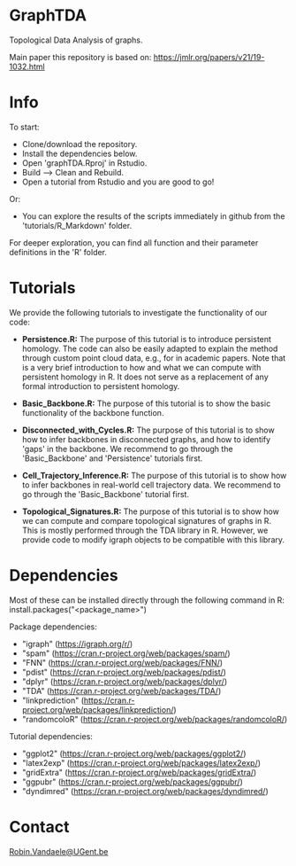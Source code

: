 # GraphTDA

Topological Data Analysis of graphs. 

Main paper this repository is based on: https://jmlr.org/papers/v21/19-1032.html

# Info

To start:
- Clone/download the repository.
- Install the dependencies below.
- Open 'graphTDA.Rproj' in Rstudio.
- Build --> Clean and Rebuild.
- Open a tutorial from Rstudio and you are good to go!

Or:
- You can explore the results of the scripts immediately in github from the 'tutorials/R_Markdown' folder.

For deeper exploration, you can find all function and their parameter definitions in the 'R' folder.

# Tutorials

We provide the following tutorials to investigate the functionality of our code:


- **Persistence.R:** 
    The purpose of this tutorial is to introduce persistent homology. 
    The code can also be easily adapted to explain the method through custom point cloud data, e.g., for in academic papers.
    Note that is a very brief introduction to how and what we can compute with persistent homology in R.
    It does not serve as a replacement of any formal introduction to persistent homology.
  
  
- **Basic_Backbone.R:** 
    The purpose of this tutorial is to show the basic functionality of the backbone function.
  
  
- **Disconnected_with_Cycles.R:** 
    The purpose of this tutorial is to show how to infer backbones in disconnected graphs, and how to identify 'gaps' in the backbone.
    We recommend to go through the 'Basic_Backbone' and 'Persistence' tutorials first.
  
  
- **Cell_Trajectory_Inference.R:**
    The purpose of this tutorial is to show how to infer backbones in real-world cell trajectory data.
    We recommend to go through the 'Basic_Backbone' tutorial first.

  
- **Topological_Signatures.R:**
    The purpose of this tutorial is to show how we can compute and compare topological signatures of graphs in R.
    This is mostly performed through the TDA library in R.
    However, we provide code to modify igraph objects to be compatible with this library.


# Dependencies

Most of these can be installed directly through the following command in R: install.packages("<package_name>") 

Package dependencies:
- "igraph" (https://igraph.org/r/)
- "spam" (https://cran.r-project.org/web/packages/spam/)
- "FNN" (https://cran.r-project.org/web/packages/FNN/)
- "pdist" (https://cran.r-project.org/web/packages/pdist/)
- "dplyr" (https://cran.r-project.org/web/packages/dplyr/)
- "TDA" (https://cran.r-project.org/web/packages/TDA/)
- "linkprediction" (https://cran.r-project.org/web/packages/linkprediction/)
- "randomcoloR" (https://cran.r-project.org/web/packages/randomcoloR/)

Tutorial dependencies:
- "ggplot2" (https://cran.r-project.org/web/packages/ggplot2/)
- "latex2exp" (https://cran.r-project.org/web/packages/latex2exp/)
- "gridExtra" (https://cran.r-project.org/web/packages/gridExtra/)
- "ggpubr" (https://cran.r-project.org/web/packages/ggpubr/)
- "dyndimred" (https://cran.r-project.org/web/packages/dyndimred/)


# Contact

Robin.Vandaele@UGent.be
